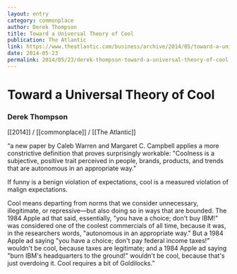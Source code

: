 ```yaml
---
layout: entry
category: commonplace
author: Derek Thompson
title: Toward a Universal Theory of Cool
publication: The Atlantic
link: https://www.theatlantic.com/business/archive/2014/05/toward-a-universal-theory-of-cool/371510/
date: 2014-05-23
permalink: 2014/05/23/derek-thompson-toward-a-universal-theory-of-cool
---
```


# Toward a Universal Theory of Cool

### Derek Thompson

[[2014]] / [[commonplace]] / [[The Atlantic]]

“a new paper by Caleb Warren and Margaret C. Campbell applies a more constrictive definition that proves surprisingly workable: "Coolness is a subjective, positive trait perceived in people, brands, products, and trends that are autonomous in an appropriate way.”

If funny is a benign violation of expectations, cool is a measured violation of malign expectations.

Cool means departing from norms that we consider unnecessary, illegitimate, or repressive—but also doing so in ways that are bounded. The 1984 Apple ad that said, essentially, "you have a choice; don't buy IBM!" was considered one of the coolest commercials of all time, because it was, in the researchers words, "autonomous in an appropriate way." But a 1984 Apple ad saying "you have a choice; don't pay federal income taxes!" wouldn't be cool, because taxes are legitimate; and a 1984 Apple ad saying "burn IBM's headquarters to the ground!" wouldn't be cool, because that's just overdoing it. Cool requires a bit of Goldilocks.”